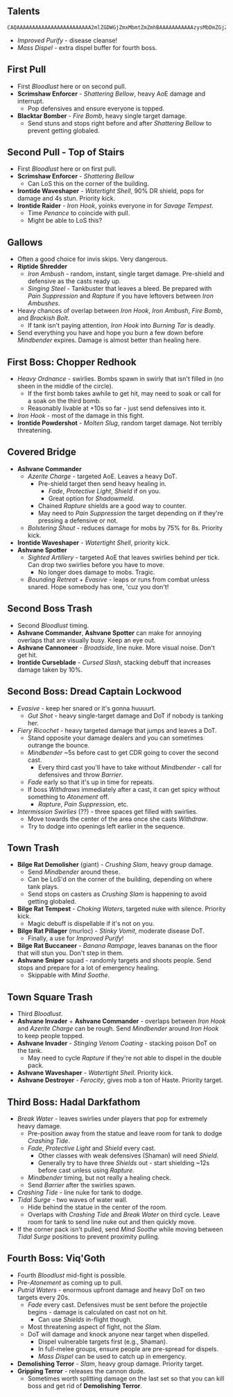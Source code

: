 ## Talents
```
CAQAAAAAAAAAAAAAAAAAAAAAAAA2mlZGDWGjZmxMbmtZmZmhBAAAAAAAAAAAzysMbDmZGjZhhBjhZhtZaMxyAmZAQBY2mtNwYzG
```
- _Improved Purify_ - disease cleanse!
- _Mass Dispel_ - extra dispel buffer for fourth boss.
## First Pull
- First _Bloodlust_ here or on second pull.
- **Scrimshaw Enforcer** - _Shattering Bellow_, heavy AoE damage and interrupt.
	- Pop defensives and ensure everyone is topped.
- **Blacktar Bomber** - _Fire Bomb_, heavy single target damage.
	- Send stuns and stops right before and after _Shattering Bellow_ to prevent getting globaled.
## Second Pull - Top of Stairs
- First _Bloodlust_ here or on first pull.
- **Scrimshaw Enforcer** - _Shattering Bellow_
	- Can LoS this on the corner of the building.
- **Irontide Waveshaper** - _Watertight Shell_, 90% DR shield, pops for damage and 4s stun. Priority kick.
- **Irontide Raider** - _Iron Hook_, yoinks everyone in for _Savage Tempest_.
	- Time _Penance_ to coincide with pull.
	- Might be able to LoS this?
## Gallows
- Often a good choice for invis skips. Very dangerous.
- **Riptide Shredder**
	- _Iron Ambush_ - random, instant, single target damage. Pre-shield and defensive as the casts ready up.
	- _Singing Steel_ - Tankbuster that leaves a bleed. Be prepared with _Pain Suppression_ and _Rapture_ if you have leftovers between _Iron Ambushes_.
- Heavy chances of overlap between _Iron Hook_, _Iron Ambush_, _Fire Bomb_, and _Brackish Bolt_.
	- If tank isn't paying attention, _Iron Hook_ into _Burning Tar_ is deadly.
- Send everything you have and hope you burn a few down before _Mindbender_ expires. Damage is almost better than healing here.
## First Boss: Chopper Redhook
- _Heavy Ordnance_ - swirlies. Bombs spawn in swirly that isn't filled in (no sheen in the middle of the circle).
	- If the first bomb takes awhile to get hit, may need to soak or call for a soak on the third bomb.
	- Reasonably livable at +10s so far - just send defensives into it.
- _Iron Hook_ - most of the damage in this fight.
- **Irontide Powdershot** - _Molten Slug_, random target damage. Not terribly threatening.
## Covered Bridge
- **Ashvane Commander**
	- _Azerite Charge_ - targeted AoE. Leaves a heavy DoT.
		- Pre-shield target then send heavy healing in.
			- _Fade_, _Protective Light_, _Shield_ if on you.
			- Great option for _Shadowmeld_.
		- Chained _Rapture_ shields are a good way to counter.
		- May need to _Pain Suppression_ the target depending on if they're pressing a defensive or not.
	- _Bolstering Shout_ - reduces damage for mobs by 75% for 8s. Priority kick.
- **Irontide Waveshaper** - _Watertight Shell_, priority kick.
- **Ashvane Spotter**
	- _Sighted Artillery_ - targeted AoE that leaves swirlies behind per tick. Can drop two swirlies before you have to move.
		- No longer does damage to mobs. Tragic.
	- _Bounding Retreat_ + _Evasive_ - leaps or runs from combat unless snared. Hope somebody has one, 'cuz you don't!
## Second Boss Trash
- Second _Bloodlust_ timing.
- **Ashvane Commander**, **Ashvane Spotter** can make for annoying overlaps that are visually busy. Keep an eye out.
- **Ashvane Cannoneer** - _Broadside_, line nuke. More visual noise. Don't get hit.
- **Irontide Curseblade** - _Cursed Slash_, stacking debuff that increases damage taken by 10%.
## Second Boss: Dread Captain Lockwood
- _Evasive_ - keep her snared or it's gonna huuuurt.
	- _Gut Shot_ - heavy single-target damage and DoT if nobody is tanking her.
- _Fiery Ricochet_ - heavy targeted damage that jumps and leaves a DoT.
	- Stand opposite your damage dealers and you can sometimes outrange the bounce.
	- _Mindbender_ ~5s before cast to get CDR going to cover the second cast.
		- Every third cast you'll have to take without _Mindbender_ - call for defensives and throw _Barrier_.
	- _Fade_ early so that it's up in time for repeats.
	- If boss _Withdraws_ immediately after a cast, it can get spicy without something to _Atonement_ off. 
		- _Rapture_, _Pain Suppression_, etc.
- _Intermission Swirlies_ (??) - three spaces get filled with swirlies. 
	- Move towards the center of the area once she casts _Withdraw_.
	- Try to dodge into openings left earlier in the sequence.
## Town Trash
- **Bilge Rat Demolisher** (giant) - _Crushing Slam_, heavy group damage.
	- Send _Mindbender_ around these.
	- Can be LoS'd on the corner of the building, depending on where tank plays.
	- Send stops on casters as _Crushing Slam_ is happening to avoid getting globaled.
- **Bilge Rat Tempest** - _Choking Waters_, targeted nuke with silence. Priority kick.
	- Magic debuff is dispellable if it's not on you.
- **Bilge Rat Pillager** (murloc) - _Stinky Vomit_, moderate disease DoT.
	- Finally, a use for _Improved Purify_!
- **Bilge Rat Buccaneer** - _Banana Rampage_, leaves bananas on the floor that will stun you. Don't step in them.
- **Ashvane Sniper** squad - randomly targets and shoots people. Send stops and prepare for a lot of emergency healing.
	- Skippable with _Mind Soothe_.
## Town Square Trash
- Third _Bloodlust_.
- **Ashvane Invader** + **Ashvane Commander** - overlaps between _Iron Hook_ and _Azerite Charge_ can be rough. Send _Mindbender_ around _Iron Hook_ to keep people topped.
- **Ashvane Invader** - _Stinging Venom Coating_ - stacking poison DoT on the tank. 
	- May need to cycle _Rapture_ if they're not able to dispel in the double pack.
- **Ashvane Waveshaper** - _Watertight Shell_. Priority kick.
- **Ashvane Destroyer** - _Ferocity_, gives mob a ton of Haste. Priority target.
## Third Boss: Hadal Darkfathom
- _Break Water_ - leaves swirlies under players that pop for extremely heavy damage.
	- Pre-position away from the statue and leave room for tank to dodge _Crashing Tide_.
	- _Fade_, _Protective Light_ and _Shield_ every cast.
		- Other classes with weak defensives (Shaman) will need _Shield_.
		- Generally try to have three _Shields_ out - start shielding ~12s before cast unless using _Rapture_.
	- _Mindbender_ timing, but not really a healing check.
	- Send _Barrier_ after the swirlies spawn.
- _Crashing Tide_ - line nuke for tank to dodge.
- _Tidal Surge_ - two waves of water wall.
	- Hide behind the statue in the center of the room.
	- Overlaps with _Crashing Tide_ and _Break Water_ on third cycle. Leave room for tank to send line nuke out and then quickly move.
- If the corner pack isn't pulled, send _Mind Soothe_ while moving between _Tidal Surge_ positions to prevent proximity pulling.
## Fourth Boss: Viq'Goth
- Fourth _Bloodlust_ mid-fight is possible.
- Pre-_Atonement_ as coming up to pull.
- _Putrid Waters_ - enormous upfront damage and heavy DoT on two targets every 20s.
	- _Fade_ every cast. Defensives must be sent before the projectile begins - damage is calculated on cast not on hit.
		- Can use _Shields_ in-flight though.
	- Most threatening aspect of fight, not the _Slam_.
	- DoT will damage and knock anyone near target when dispelled.
		- Dispel vulnerable targets first (e.g., Shaman).
		- In full-melee groups, ensure people are pre-spread for dispels.
		- _Mass Dispel_ can be used to catch up in emergency.
- **Demolishing Terror** - _Slam_, heavy group damage. Priority target.
- **Gripping Terror** - releases the cannon dude.
	- Sometimes worth splitting damage on the last set so that you can kill boss and get rid of **Demolishing Terror**.